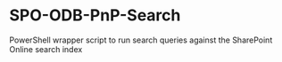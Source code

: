 # SPO-ODB-PnP-Search
PowerShell wrapper script to run search queries against the SharePoint Online search index
